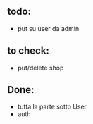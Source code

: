 ## todo:
- put su user da admin

## to check:
- put/delete shop   

## Done:
- tutta la parte sotto User
- auth
